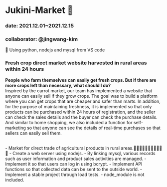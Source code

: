 # Jukini-Market 🥒
### date: 2021.12.01~2021.12.15
### collaborator: @jingwang-kim </br>
🕋 Using python, nodejs and mysql from VS code </br>

### <strong>Fresh crop direct market website harvested in rural areas within 24 hours</strong>
<p>
  <strong>People who farm themselves can easily get fresh crops. But if there are more crops left than necessary, what should I do?</strong></br>
  Inspired by the carrot market, our team has implemented a website that anyone can easily sell if they grow crops. The goal was to build a platform where you can get  crops that are cheaper and safer than marts. In addition, for the purpose of maintaining freshness, it is implemented so that only products can be purchased within 24  hours of registration, and the seller can check the sales details and the buyer can check the purchase details. And similar to home shopping, we also included a function for self-marketing so that anyone can see the details of real-time purchases so that sellers can easily sell them.
</p>
</br>
- Market for direct trade of agricultural products in rural areas.🍇🍊🍐🍎🥒🥬🌽🥔🥕🧅🧄
- Create a web server using nodejs.
- By linking mysql, various records such as user information and product sales activities are managed.
- Implement it so that users can log in using bcrypt.
- Implement API functions so that collected data can be sent to the outside world.
- Implement a stable project through load tests.
- node_module is not included.
